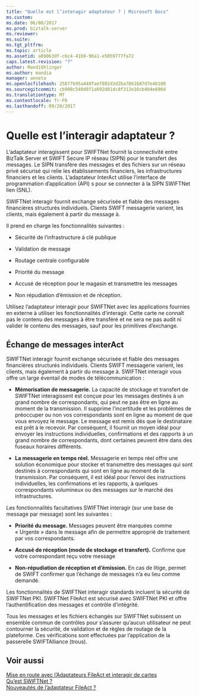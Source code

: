 ```yaml
---
title: "Quelle est l’interagir adaptateur ? | Microsoft Docs"
ms.custom: 
ms.date: 06/08/2017
ms.prod: biztalk-server
ms.reviewer: 
ms.suite: 
ms.tgt_pltfrm: 
ms.topic: article
ms.assetid: a09063df-c6c4-41b9-96a1-e5059777fa72
caps.latest.revision: "7"
author: MandiOhlinger
ms.author: mandia
manager: anneta
ms.openlocfilehash: 25877b95a440faef802d3d2ba7861687d7e4b108
ms.sourcegitcommit: cb908c540d8f1a692d01dc8f313e16cb4b4e696d
ms.translationtype: MT
ms.contentlocale: fr-FR
ms.lasthandoff: 09/20/2017
---
```

# <a name="what-is-the-interact-adapter"></a>Quelle est l’interagir adaptateur ?
L’adaptateur interagissent pour SWIFTNet fournit la connectivité entre BizTalk Server et SWIFT Secure IP réseau (SIPN) pour le transfert des messages. Le SIPN transfère des messages et des fichiers sur un réseau privé sécurisé qui relie les établissements financiers, les infrastructures financiers et les clients. L’adaptateur InterAct utilise l’interface de programmation d’application (API) s pour se connecter à la SIPN SWIFTNet lien (SNL).  
  
 SWIFTNet interagir fournit exchange sécurisée et fiable des messages financières structurés individuels. Clients SWIFT messagerie varient, les clients, mais également à partir du message à.  
  
 Il prend en charge les fonctionnalités suivantes :  
  
-   Sécurité de l’infrastructure à clé publique  
  
-   Validation de message  
  
-   Routage centrale configurable  
  
-   Priorité du message  
  
-   Accusé de réception pour le magasin et transmettre les messages  
  
-   Non répudiation d’émission et de réception.  
  
 Utilisez l’adaptateur interagir pour SWIFTNet avec les applications fournies en externe à utiliser les fonctionnalités d’interagir. Cette carte ne connaît pas le contenu des messages à être transféré et ne sera ne pas audit ni valider le contenu des messages, sauf pour les primitives d’exchange.  
  
## <a name="interact-message-exchange"></a>Échange de messages interAct  
 SWIFTNet interagir fournit exchange sécurisée et fiable des messages financières structurés individuels. Clients SWIFT messagerie varient, les clients, mais également à partir du message à. SWIFTNet interagir vous offre un large éventail de modes de télécommunication :  
  
-   **Mémorisation de messagerie.** La capacité de stockage et transfert de SWIFTNet interagissent est conçue pour les messages destinés à un grand nombre de correspondants, qui peut ne pas être en ligne au moment de la transmission. Il supprime l’incertitude et les problèmes de préoccuper ou non vos correspondants sont en ligne au moment de que vous envoyez le message. Le message est remis dès que le destinataire est prêt à le recevoir. Par conséquent, il fournit un moyen idéal pour envoyer les instructions individuelles, confirmations et des rapports à un grand nombre de correspondants, dont certaines peuvent être dans des fuseaux horaires différents.  
  
-   **La messagerie en temps réel.** Messagerie en temps réel offre une solution économique pour stocker et transmettre des messages qui sont destinés à correspondants qui sont en ligne au moment de la transmission. Par conséquent, il est idéal pour l’envoi des instructions individuelles, les confirmations et les rapports, à quelques correspondants volumineux ou des messages sur le marché des infrastructures.  
  
 Les fonctionnalités facultatives SWIFTNet interagir (sur une base de message par message) sont les suivantes :  
  
-   **Priorité du message.** Messages peuvent être marquées comme « Urgente » dans le message afin de permettre approprié de traitement par vos correspondants.  
  
-   **Accusé de réception (mode de stockage et transfert).** Confirme que votre correspondant reçu votre message  
  
-   **Non-répudiation de réception et d’émission.** En cas de litige, permet de SWIFT confirmer que l’échange de messages n’a eu lieu comme demandé.  
  
 Les fonctionnalités de SWIFTNet interagir standards incluent la sécurité de SWIFTNet PKI. SWIFTNet FileAct est sécurisé avec SWIFTNet PKI et offre l’authentification des messages et contrôle d’intégrité.  
  
 Tous les messages et les fichiers échangés sur SWIFTNet subissent un ensemble commun de contrôles pour s’assurer qu’aucun utilisateur ne peut contourner la sécurité, de validation et de règles de routage de la plateforme. Ces vérifications sont effectuées par l’application de la passerelle SWIFTAlliance (trous).  
  
## <a name="see-also"></a>Voir aussi  
 [Mise en route avec l’Adaptateurs FileAct et interagir de cartes](../../adapters-and-accelerators/fileact-interact/getting-started-with-the-fileact-and-interact-adapters.md)   
 [Qu’est SWIFTNet ?](../../adapters-and-accelerators/fileact-interact/what-is-swiftnet.md)   
 [Nouveautés de l’adaptateur FileAct ?](../../adapters-and-accelerators/fileact-interact/what-is-the-fileact-adapter.md)